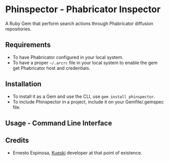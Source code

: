 # Phinspector - Phabricator Inspector

A Ruby Gem that perform search actions through Phabricator diffusion repositories.

## Requirements

* To have Phabricator configured in your local system.
* To have a proper `~/.arcrc` file in your local system to enable the gem get Phabricator host and credentials.

## Installation

* To install it as a Gem and use the CLI, use `gem install phinspector`.
* To include Phinspector in a project, include it on your Gemfile/.gemspec file.

## Usage - Command Line Interface

## Credits

* Ernesto Espinosa, [Kueski](https://www.kueski.com) developer at that point of existence.
